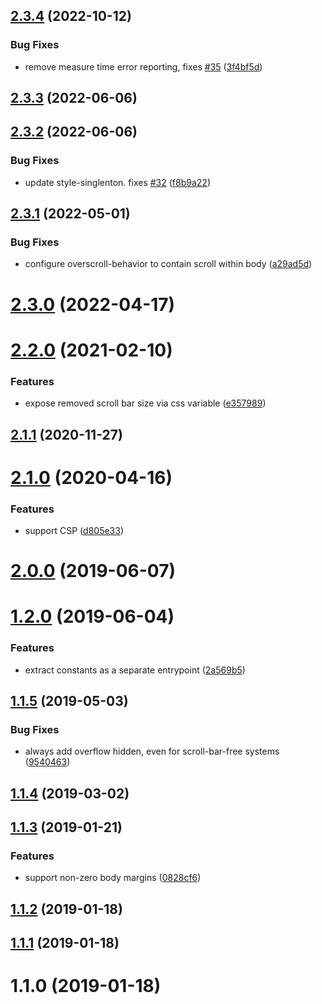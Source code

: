 ## [2.3.4](https://github.com/theKashey/react-remove-scroll-bar/compare/v2.3.3...v2.3.4) (2022-10-12)

### Bug Fixes

- remove measure time error reporting, fixes [#35](https://github.com/theKashey/react-remove-scroll-bar/issues/35) ([3f4bf5d](https://github.com/theKashey/react-remove-scroll-bar/commit/3f4bf5d26713b18e3161dce34b7a07265d763864))

## [2.3.3](https://github.com/theKashey/react-remove-scroll-bar/compare/v2.3.2...v2.3.3) (2022-06-06)

## [2.3.2](https://github.com/theKashey/react-remove-scroll-bar/compare/v2.3.1...v2.3.2) (2022-06-06)

### Bug Fixes

- update style-singlenton. fixes [#32](https://github.com/theKashey/react-remove-scroll-bar/issues/32) ([f8b9a22](https://github.com/theKashey/react-remove-scroll-bar/commit/f8b9a22ae5ba8a0868caa15faf1a83ee06534f17))

## [2.3.1](https://github.com/theKashey/react-remove-scroll-bar/compare/v2.3.0...v2.3.1) (2022-05-01)

### Bug Fixes

- configure overscroll-behavior to contain scroll within body ([a29ad5d](https://github.com/theKashey/react-remove-scroll-bar/commit/a29ad5d237f9c696f430f18dbd4cc0ae0a37b617))

# [2.3.0](https://github.com/theKashey/react-remove-scroll-bar/compare/v2.2.0...v2.3.0) (2022-04-17)

# [2.2.0](https://github.com/theKashey/react-remove-scroll-bar/compare/v2.1.1...v2.2.0) (2021-02-10)

### Features

- expose removed scroll bar size via css variable ([e357989](https://github.com/theKashey/react-remove-scroll-bar/commit/e357989a92fb8acc83466f8371d0fa558f1a5492))

## [2.1.1](https://github.com/theKashey/react-remove-scroll-bar/compare/v2.1.0...v2.1.1) (2020-11-27)

# [2.1.0](https://github.com/theKashey/react-remove-scroll-bar/compare/v2.0.0...v2.1.0) (2020-04-16)

### Features

- support CSP ([d805e33](https://github.com/theKashey/react-remove-scroll-bar/commit/d805e332d8525a7b39bc19765f52ca89fb415dff))

# [2.0.0](https://github.com/theKashey/react-remove-scroll-bar/compare/v1.2.0...v2.0.0) (2019-06-07)

# [1.2.0](https://github.com/theKashey/react-remove-scroll-bar/compare/v1.1.5...v1.2.0) (2019-06-04)

### Features

- extract constants as a separate entrypoint ([2a569b5](https://github.com/theKashey/react-remove-scroll-bar/commit/2a569b50643c251604e360a1cb366aa5a68aedda))

## [1.1.5](https://github.com/theKashey/react-remove-scroll-bar/compare/v1.1.4...v1.1.5) (2019-05-03)

### Bug Fixes

- always add overflow hidden, even for scroll-bar-free systems ([9540463](https://github.com/theKashey/react-remove-scroll-bar/commit/95404631661026008772f2c43c298ff05971dd21))

## [1.1.4](https://github.com/theKashey/react-remove-scroll-bar/compare/v1.1.3...v1.1.4) (2019-03-02)

## [1.1.3](https://github.com/theKashey/react-remove-scroll-bar/compare/v1.1.2...v1.1.3) (2019-01-21)

### Features

- support non-zero body margins ([0828cf6](https://github.com/theKashey/react-remove-scroll-bar/commit/0828cf6d4fcbe142c7b487b941768db64f7b4508))

## [1.1.2](https://github.com/theKashey/react-remove-scroll-bar/compare/v1.1.1...v1.1.2) (2019-01-18)

## [1.1.1](https://github.com/theKashey/react-remove-scroll-bar/compare/v1.1.0...v1.1.1) (2019-01-18)

# 1.1.0 (2019-01-18)
